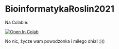 # BioinformatykaRoslin2021

Na Colabie:

<a href="https://colab.research.google.com/drive/19z8NG2xpLvT6AvbIenTFz_NOAYLr8HJK?usp=sharing">
  <img src="https://colab.research.google.com/assets/colab-badge.svg" alt="Open In Colab"/>
</a>

</br>

No nic, życze wam powodzonka i miłego dnia! :)))
